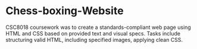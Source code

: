 # Chess-boxing-Website
CSC8018 coursework was to create a standards-compliant web page using HTML and CSS based on provided text and visual specs. Tasks include structuring valid HTML, including specified images, applying clean CSS.
